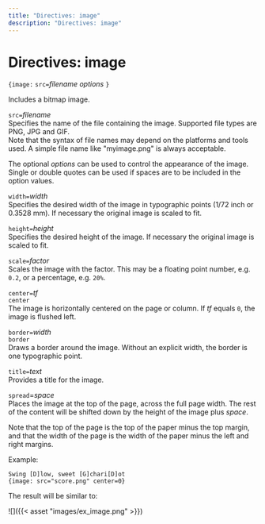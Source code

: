 ```yaml
---
title: "Directives: image"
description: "Directives: image"
---
```


# Directives: image

`{image:` `src=`*filename* _options_ `}`

Includes a bitmap image.

`src=`*filename*  
Specifies the name of the file containing the image. Supported file types are PNG, JPG and GIF.  
Note that the syntax of file names may depend on the platforms and tools used. A simple file name like "myimage.png" is always acceptable. 	

The optional _options_ can be used to control the appearance of the image. Single or double quotes can be used if spaces are to be included in the option values.

`width=`*width*  
Specifies the desired width of the image in typographic points (1/72 inch or 0.3528 mm). If necessary the original image is scaled to fit.

`height=`*height*  
Specifies the desired height of the image. If necessary the original image is scaled to fit.	

`scale=`*factor*  
Scales the image with the factor.
This may be a floating point number, e.g. `0.2`, or a percentage, e.g. `20%`.

`center=`*tf*  
`center`  
The image is horizontally centered on the page or column. If _tf_ equals `0`, the image is flushed left.

`border=`*width*  
`border`  
Draws a border around the image. Without an explicit width, the border is one typographic point.

`title=`*text*  
Provides a title for the image.

`spread`=*space*  
Places the image at the top of the page, across the full page width.
The rest of the content will be shifted down by the height of the
image plus *space*.

Note that the top of the page is the top of the paper minus the
top margin, and that the width of the page is the width of the paper
minus the left and right margins.

Example:

    Swing [D]low, sweet [G]chari[D]ot
    {image: src="score.png" center=0}

The result will be similar to:

![]({{< asset "images/ex_image.png" >}})



